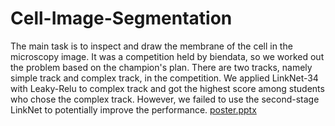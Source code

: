 # Cell-Image-Segmentation
The main task is to inspect and draw the membrane of the cell in the microscopy image.
It was a competition held by biendata, so we worked out the problem based on the champion's plan.
There are two tracks, namely simple track and complex track, in the competition. We applied LinkNet-34 with Leaky-Relu to complex track and got the highest score among students who chose the complex track.
However, we failed to use the second-stage LinkNet to potentially improve the performance.
[poster.pptx](https://github.com/Rubywong123/Cell-Image-Segmentation/files/7832793/poster.pptx)
